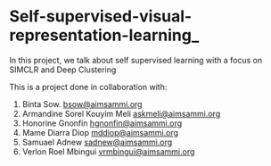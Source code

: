 # Self-supervised-visual-representation-learning_
In this project, we talk about self supervised learning with a focus on SIMCLR and Deep Clustering

This is a project done in collaboration with:


1. Binta Sow.   bsow@aimsammi.org
2. Armandine Sorel Kouyim Meli   askmeli@aimsammi.org
3. Honorine Gnonfin  hgnonfin@aimsammi.org
4. Mame Diarra Diop   mddiop@aimsammi.org
5. Samuael Adnew  sadnew@aimsammi.org
6. Verlon Roel Mbingui  vrmbingui@aimsammi.org

